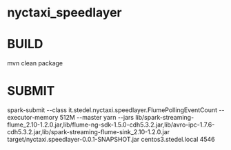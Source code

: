 # nyctaxi_speedlayer

# BUILD
mvn clean package

# SUBMIT
spark-submit --class it.stedel.nyctaxi.speedlayer.FlumePollingEventCount --executor-memory 512M --master yarn --jars lib/spark-streaming-flume_2.10-1.2.0.jar,lib/flume-ng-sdk-1.5.0-cdh5.3.2.jar,lib/avro-ipc-1.7.6-cdh5.3.2.jar,lib/spark-streaming-flume-sink_2.10-1.2.0.jar target/nyctaxi.speedlayer-0.0.1-SNAPSHOT.jar centos3.stedel.local 4546
